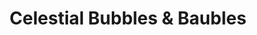 ---
title: "Celestial Bubbles & Baubles"
url: /matamoras/celestial-bubbles-and-baubles/
shop: gift
---